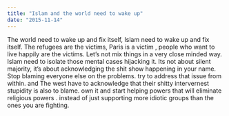 ```yaml
---
title: "Islam and the world need to wake up"
date: "2015-11-14"
---
```


The world need to wake up and fix itself, Islam need to wake up and fix itself. The refugees are the victims, Paris is a victim , people who want to live happily are the victims. Let’s not mix things in a very close minded way. Islam need to isolate those mental cases hijacking it. Its not about silent majority, it’s about acknowledging the shit show happening in your name. Stop blaming everyone else on the problems. try to address that issue from within. and The west have to acknowledge that their shitty intervernest stupidity is also to blame. own it and start helping powers that will eliminate religious powers . instead of just supporting more idiotic groups than the ones you are fighting.
